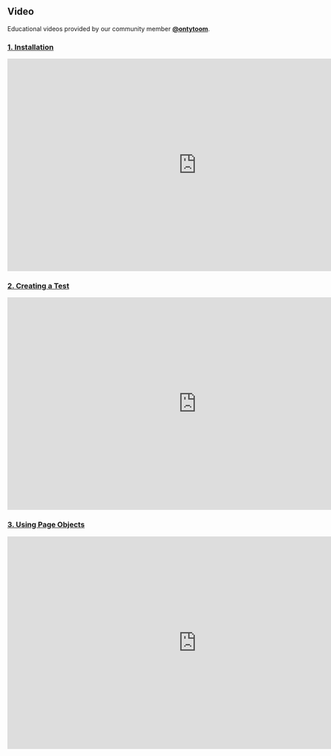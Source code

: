 ## Video

Educational videos provided by our community member **[@ontytoom](http://github.com/ontytoom)**.


### [1. Installation](https://www.youtube.com/watch?v=FPFG1rBNJ64)


<iframe width="854" height="480" src="https://www.youtube.com/embed/FPFG1rBNJ64" frameborder="0" allow="autoplay; encrypted-media" allowfullscreen></iframe>



### [2. Creating a Test](https://www.youtube.com/watch?v=mdQZjL3h9d0)


<iframe width="854" height="480" src="https://www.youtube.com/embed/mdQZjL3h9d0" frameborder="0" allow="autoplay; encrypted-media" allowfullscreen></iframe>


### [3. Using Page Objects](https://www.youtube.com/watch?v=fvlvm5HBXDI)


<iframe width="854" height="480" src="https://www.youtube.com/embed/fvlvm5HBXDI" frameborder="0" allow="autoplay; encrypted-media" allowfullscreen></iframe>

